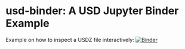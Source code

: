 # usd-binder: A USD Jupyter Binder Example

Example on how to inspect a USDZ file interactively: [![Binder](https://mybinder.org/badge_logo.svg)](https://mybinder.org/v2/gh/aloysbaillet/usd-binder/master?urlpath=lab/tree/tv_retro_inspect.ipynb)

